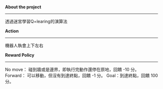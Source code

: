 **About the project**
_____________________
透過迷宮學習Q=learing的演算法

**Action**
_____________________
機器人執會上下左右

**Reward Policy**
_____________________
No move： 碰到牆或是邊界，即執行完動作還停在原地，回饋 -10 分。
Forward： 可以移動，但沒有到達終點，回饋 -1 分。
Goal：到達終點，回饋 100 分。
